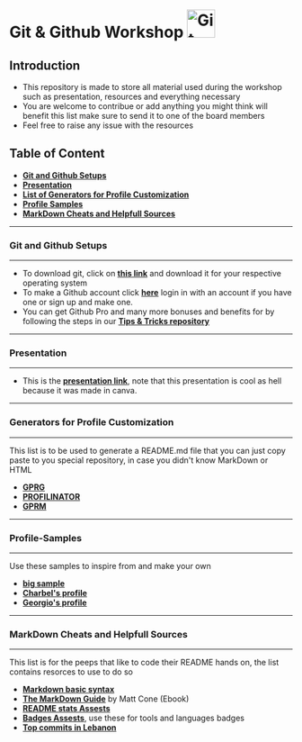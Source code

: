 # Git & Github Workshop <img src ="https://git-scm.com/images/logos/downloads/Git-Icon-1788C.png" alt ="Git logo" width = 50 height = 50/>


## Introduction 

- This repository is made to store all material used during the workshop such as presentation, resources and everything necessary 
- You are welcome to contribue or add anything you might think will benefit this list make sure to send it to one of the board members
- Feel free to raise any issue with the resources 

## Table of Content
- **[Git and Github Setups](#Git-and-Github-Setups)**
- **[Presentation](#Presentation)**
- **[List of Generators for Profile Customization](#Generators-for-Profile-Customization)**
- **[Profile Samples](#Profile-Samples)**
- **[MarkDown Cheats and Helpfull Sources](#MarkDown-Cheats-and-Helpfull-Sources)**


------------------------------

### **Git and Github Setups**

------------------------------
- To download git, click on **[this link](https://git-scm.com/downloads)** and download it for your respective operating system
- To make a Github account click **[here](https://github.com/)** login in with an account if you have one or sign up and make one.
- You can get Github Pro and many more bonuses and benefits for by following the steps in our **[Tips & Tricks repository](https://github.com/CS-Club-Byblos/Tips-Tricks#University-email-benefits)**

------------------------------
### **Presentation**

------------------------------

- This is the **[presentation link](https://www.canva.com/design/DAFRkBtwN0U/Gnjg7r502YUUg8oaotA1pQ/view?utm_content=DAFRkBtwN0U&utm_campaign=designshare&utm_medium=link&utm_source=publishsharelink)**, note that this presentation is cool as hell because it was made in canva.

------------------------------
### **Generators for Profile Customization**

------------------------------
This list is to be used to generate a README.md file that you can just copy paste to you special repository, in case you didn't know MarkDown or HTML
- **[GPRG](https://rahuldkjain.github.io/gh-profile-readme-generator/)**
- **[PROFILINATOR](https://profilinator.rishav.dev/)**
- **[GPRM](https://gprm.itsvg.in/)**

------------------------------
### **Profile-Samples**

------------------------------
Use these samples to inspire from and make your own
- **[big sample](https://eddiehubcommunity.github.io/awesome-github-profiles/profiles)** 
- **[Charbel's profile](https://github.com/Murf-y)**
- **[Georgio's profile](https://github.com/Ghantoos7)**

------------------------------
### **MarkDown Cheats and Helpfull Sources**

------------------------------
This list is for the peeps that like to code their README hands on, the list contains resorces to use to do so
- **[Markdown basic syntax](https://www.markdownguide.org/basic-syntax/)**
- **[The MarkDown Guide](https://cloudflare-ipfs.com/ipfs/bafykbzacecwodqrpjtbrpmdiobhny22vnqg3hg6cm337zs6jtrzrb725nnrl4?filename=Matt%20Cone%20-%20The%20Markdown%20Guide%20%282018%29.pdf)** by Matt Cone (Ebook)
- **[README stats Assests](https://github.com/anuraghazra/github-readme-stats)**
- **[Badges Assests](https://github.com/Ileriayo/markdown-badges)**, use these for tools and languages badges
- **[Top commits in Lebanon](https://commits.top/lebanon.html)**

